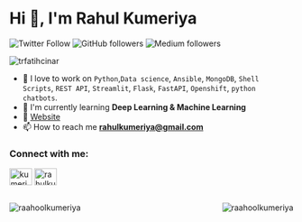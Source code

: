 # Hi 👋, I'm Rahul Kumeriya

![Twitter Follow](https://img.shields.io/twitter/follow/KumeriyaRahul?label=KumeriyaRahul&logo=twitter&style=for-the-badge)
![GitHub followers](https://img.shields.io/github/followers/raahoolkumeriya?logo=GitHub&style=for-the-badge)
![Medium followers](https://img.shields.io/github/followers/raahoolkumeriya?logo=Medium&style=for-the-badge)
<p align="left"> <img src="https://komarev.com/ghpvc/?username=raahoolkumeriya&label=Profile%20views&color=0e75b6&style=flat" alt="trfatihcinar" /> </p>


- 🔭 I love to work on `Python`,`Data science`, `Ansible`, `MongoDB`, `Shell Scripts`, `REST API`, `Streamlit`, `Flask`, `FastAPI`, `Openshift`, `python chatbots`.
- 🌱 I'm currently learning **Deep Learning & Machine Learning**
- 💬 [Website](http://codelocked.herokuapp.com/)
- 📫 How to reach me **rahulkumeriya@gmail.com**

<h3 align="left">Connect with me:</h3>
<p align="left">
<a href="https://twitter.com/kumeriyaRahul" target="blank"><img align="center" src="https://cdn.jsdelivr.net/npm/simple-icons@3.0.1/icons/twitter.svg" alt="kumeriyaRahul" height="30" width="40" /></a>
<a href="https://linkedin.com/in/rahulkumeriya" target="blank"><img align="center" src="https://cdn.jsdelivr.net/npm/simple-icons@3.0.1/icons/linkedin.svg" alt="rahulkumeriya" height="30" width="40" /></a>
</p>
<br>

<img align="left" src="https://github-readme-stats.vercel.app/api?username=raahoolkumeriya&show_icons=true" alt="raahoolkumeriya" />
<img align="right" src="https://github-readme-stats.vercel.app/api/top-langs/?username=raahoolkumeriya&hide=html" alt="raahoolkumeriya" /></p>
<!--
![GitHub stats](https://github-readme-stats.vercel.app/api?username=raahoolkumeriya&show_icons=true&theme=onedark)
-->
